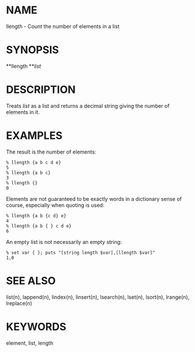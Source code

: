 # NAME

llength - Count the number of elements in a list

# SYNOPSIS

**llength ***list*

# DESCRIPTION

Treats *list* as a list and returns a decimal string giving the number
of elements in it.

# EXAMPLES

The result is the number of elements:

    % llength {a b c d e}
    5
    % llength {a b c}
    3
    % llength {}
    0

Elements are not guaranteed to be exactly words in a dictionary sense of
course, especially when quoting is used:

    % llength {a b {c d} e}
    4
    % llength {a b { } c d e}
    6

An empty list is not necessarily an empty string:

    % set var { }; puts "[string length $var],[llength $var]"
    1,0

# SEE ALSO

list(n), lappend(n), lindex(n), linsert(n), lsearch(n), lset(n),
lsort(n), lrange(n), lreplace(n)

# KEYWORDS

element, list, length
